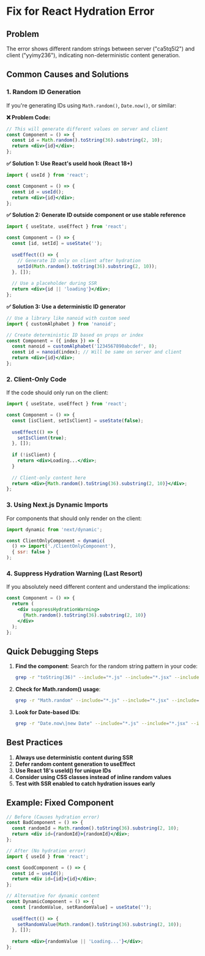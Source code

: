 # Fix for React Hydration Error

## Problem
The error shows different random strings between server ("ca5tq5l2") and client ("yyimy236"), indicating non-deterministic content generation.

## Common Causes and Solutions

### 1. Random ID Generation
If you're generating IDs using `Math.random()`, `Date.now()`, or similar:

**❌ Problem Code:**
```jsx
// This will generate different values on server and client
const Component = () => {
  const id = Math.random().toString(36).substring(2, 10);
  return <div>{id}</div>;
};
```

**✅ Solution 1: Use React's useId hook (React 18+)**
```jsx
import { useId } from 'react';

const Component = () => {
  const id = useId();
  return <div>{id}</div>;
};
```

**✅ Solution 2: Generate ID outside component or use stable reference**
```jsx
import { useState, useEffect } from 'react';

const Component = () => {
  const [id, setId] = useState('');
  
  useEffect(() => {
    // Generate ID only on client after hydration
    setId(Math.random().toString(36).substring(2, 10));
  }, []);
  
  // Use a placeholder during SSR
  return <div>{id || 'loading'}</div>;
};
```

**✅ Solution 3: Use a deterministic ID generator**
```jsx
// Use a library like nanoid with custom seed
import { customAlphabet } from 'nanoid';

// Create deterministic ID based on props or index
const Component = ({ index }) => {
  const nanoid = customAlphabet('1234567890abcdef', 8);
  const id = nanoid(index); // Will be same on server and client
  return <div>{id}</div>;
};
```

### 2. Client-Only Code
If the code should only run on the client:

```jsx
import { useState, useEffect } from 'react';

const Component = () => {
  const [isClient, setIsClient] = useState(false);
  
  useEffect(() => {
    setIsClient(true);
  }, []);
  
  if (!isClient) {
    return <div>Loading...</div>;
  }
  
  // Client-only content here
  return <div>{Math.random().toString(36).substring(2, 10)}</div>;
};
```

### 3. Using Next.js Dynamic Imports
For components that should only render on the client:

```jsx
import dynamic from 'next/dynamic';

const ClientOnlyComponent = dynamic(
  () => import('./ClientOnlyComponent'),
  { ssr: false }
);
```

### 4. Suppress Hydration Warning (Last Resort)
If you absolutely need different content and understand the implications:

```jsx
const Component = () => {
  return (
    <div suppressHydrationWarning>
      {Math.random().toString(36).substring(2, 10)}
    </div>
  );
};
```

## Quick Debugging Steps

1. **Find the component**: Search for the random string pattern in your code:
   ```bash
   grep -r "toString(36)" --include="*.js" --include="*.jsx" --include="*.ts" --include="*.tsx" .
   ```

2. **Check for Math.random() usage**:
   ```bash
   grep -r "Math.random" --include="*.js" --include="*.jsx" --include="*.ts" --include="*.tsx" .
   ```

3. **Look for Date-based IDs**:
   ```bash
   grep -r "Date.now\|new Date" --include="*.js" --include="*.jsx" --include="*.ts" --include="*.tsx" .
   ```

## Best Practices

1. **Always use deterministic content during SSR**
2. **Defer random content generation to useEffect**
3. **Use React 18's useId() for unique IDs**
4. **Consider using CSS classes instead of inline random values**
5. **Test with SSR enabled to catch hydration issues early**

## Example: Fixed Component

```jsx
// Before (Causes hydration error)
const BadComponent = () => {
  const randomId = Math.random().toString(36).substring(2, 10);
  return <div id={randomId}>{randomId}</div>;
};

// After (No hydration error)
import { useId } from 'react';

const GoodComponent = () => {
  const id = useId();
  return <div id={id}>{id}</div>;
};

// Alternative for dynamic content
const DynamicComponent = () => {
  const [randomValue, setRandomValue] = useState('');
  
  useEffect(() => {
    setRandomValue(Math.random().toString(36).substring(2, 10));
  }, []);
  
  return <div>{randomValue || 'Loading...'}</div>;
};
```